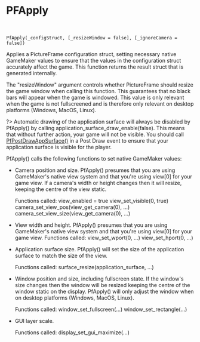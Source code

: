 # PFApply

&nbsp;

	PfApply(_configStruct, [_resizeWindow = false], [_ignoreCamera = false])

 Applies a PictureFrame configuration struct, setting necessary native GameMaker values to ensure that the values in the configuration struct accurately affect the game. This function returns the result struct that is generated internally. 

 The "resizeWindow" argument controls whether PictureFrame should resize the game window when calling this function. This guarantees that no black bars will appear when the game is windowed. This value is only relevant when the game is not fullscreened and is therefore only relevant on desktop platforms (Windows, MacOS, Linux).

?> Automatic drawing of the application surface will always be disabled by PfApply() by calling application_surface_draw_enable(false). This means that without further action, your game will not be visible. You should call [PfPostDrawAppSurface()](PfPostDrawAppSurface) in a Post Draw event to ensure that your application surface is visible for the player.

PfApply() calls the following functions to set native GameMaker values:

* Camera position and size. PfApply() presumes that you are using GameMaker's native view system and that you're using view[0] for your game view. If a camera's width or height changes then it will resize, keeping the centre of the view static.

	Functions called:
		view_enabled = true
		view_set_visible(0, true)
		camera_set_view_pos(view_get_camera(0), ...)
		camera_set_view_size(view_get_camera(0), ...)

* View width and height. PfApply() presumes that you are using GameMaker's native view system and that you're using view[0] for your game view.
	Functions called:
 		view_set_wport(0, ...)
		view_set_hport(0, ...)

* Application surface size. PfApply() will set the size of the application surface to match the size of the view.

	Functions called:
    	surface_resize(application_surface, ...)

* Window position and size, including fullscreen state. If the window's size changes then the window will be resized keeping the centre of the window static on the display. PfApply() will only adjust the window when on desktop platforms (Windows, MacOS, Linux).

	Functions called:
    	window_set_fullscreen(...)
    	window_set_rectangle(...)

* GUI layer scale.

	Functions called:
  		display_set_gui_maximize(...)